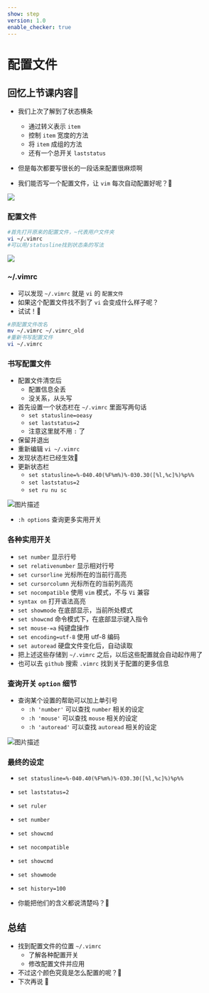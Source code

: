 ```yaml
---
show: step
version: 1.0
enable_checker: true
---
```


# 配置文件

## 回忆上节课内容🤔

- 我们上次了解到了状态横条
  - 通过转义表示 `item`
  - 控制 `item` 宽度的方法
  - 将 `item` 成组的方法
  - 还有一个总开关 `laststatus`

- 但是每次都要写很长的一段话来配置很麻烦啊
- 我们能否写一个配置文件，让 `vim` 每次自动配置好呢？🤔
    
![](https://labfile.oss.aliyuncs.com/courses/2840/statusFullString.png)

### 配置文件

```bash
#首先打开原来的配置文件，~代表用户文件夹
vi ~/.vimrc
#可以用/statusline找到状态条的写法
```

![](https://labfile.oss.aliyuncs.com/courses/2840/originalVimrc.png)


### ~/.vimrc
- 可以发现 `~/.vimrc` 就是 `vi` 的 `配置文件`
- 如果这个配置文件找不到了 `vi` 会变成什么样子呢？
- 试试！👊

```bash
#原配置文件改名
mv ~/.vimrc ~/.vimrc_old
#重新书写配置文件
vi ~/.vimrc
```

### 书写配置文件

- 配置文件清空后
	- 配置信息全丢
	- 没关系，从头写
- 首先设置一个状态栏在 `~/.vimrc` 里面写两句话
  - `set statusline=oeasy`
  - `set laststatus=2`
  - 注意这里就不用 `:` 了
- 保留并退出
- 重新编辑 `vi ~/.vimrc`
- 发现状态栏已经生效🤪
- 更新状态栏	
  - `set statusline=%-040.40(%F%m%)%-030.30([%l,%c]%)%p%%`
  - `set laststatus=2`
  - `set ru nu sc`

![图片描述](https://doc.shiyanlou.com/courses/uid1190679-20210709-1625836112642)

- `:h options` 查询更多实用开关

### 各种实用开关

- `set number` 显示行号
- `set relativenumber` 显示相对行号
- `set cursorline` 光标所在的当前行高亮
- `set cursorcolumn` 光标所在的当前列高亮
- `set nocompatible` 使用 `vim` 模式，不与 `Vi` 兼容
- `syntax on` 打开语法高亮
- `set showmode` 在底部显示，当前所处模式
- `set showcmd` 命令模式下，在底部显示键入指令
- `set mouse-=a` 纯键盘操作
- `set encoding=utf-8` 使用 utf-8 编码
- `set autoread` 硬盘文件变化后，自动读取
- 把上述这些存储到 `~/.vimrc` 之后，以后这些配置就会自动起作用了
- 也可以去 `github` 搜索 `.vimrc` 找到关于配置的更多信息

### 查询开关 `option` 细节 

- 查询某个设置的帮助可以加上单引号
	- `:h 'number'` 可以查找 `number` 相关的设定
	- `:h 'mouse'` 可以查找 `mouse` 相关的设定
	- `:h 'autoread'` 可以查找 `autoread` 相关的设定

![图片描述](https://doc.shiyanlou.com/courses/uid1190679-20210705-1625454470582)

### 最终的设定

- `set statusline=%-040.40(%F%m%)%-030.30([%l,%c]%)%p%%`
- `set laststatus=2`
- `set ruler` 
- `set number` 
- `set showcmd`
- `set nocompatible` 
- `set showcmd`
- `set showmode` 
- `set history=100` 

- 你能把他们的含义都说清楚吗？🤪

## 总结

- 找到配置文件的位置 `~/.vimrc`
	- 了解各种配置开关
	- 修改配置文件并应用
- 不过这个颜色究竟是怎么配置的呢？🤔
- 下次再说 👋







